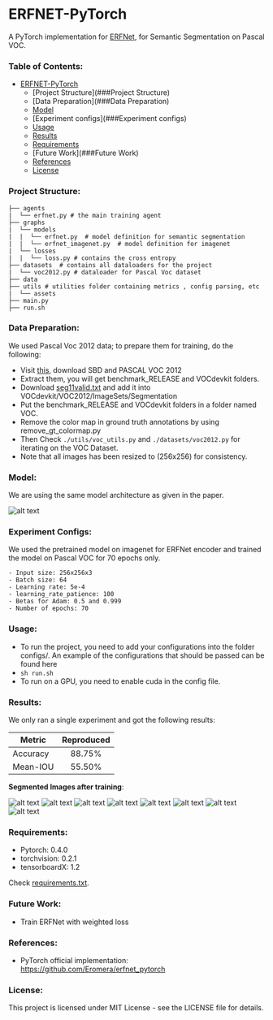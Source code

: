 # ERFNET-PyTorch
A PyTorch implementation for [ERFNet](http://www.robesafe.uah.es/personal/eduardo.romera/pdfs/Romera17tits.pdf), for Semantic Segmentation on Pascal VOC.

### Table of Contents: 
<!-- Table of contents generated generated by http://tableofcontent.eu -->
- [ERFNET-PyTorch](#ERFNET-PyTorch)
    - [Project Structure](###Project Structure)
    - [Data Preparation](###Data Preparation)
    - [Model](###Model)
    - [Experiment configs](###Experiment configs)
    - [Usage](###Usage)
    - [Results](###Results)
    - [Requirements](###Requirements)
    - [Future Work](###Future Work)
    - [References](###References)
    - [License](###license)
    
### Project Structure:
```
├── agents
|  └── erfnet.py # the main training agent 
├── graphs
|  └── models
|  |  └── erfnet.py  # model definition for semantic segmentation
|  |  └── erfnet_imagenet.py  # model definition for imagenet
|  └── losses
|  |  └── loss.py # contains the cross entropy 
├── datasets  # contains all dataloaders for the project
|  └── voc2012.py # dataloader for Pascal Voc dataset
├── data
├── utils # utilities folder containing metrics , config parsing, etc
|  └── assets
├── main.py
├── run.sh
```

### Data Preparation:
We used Pascal Voc 2012 data; to prepare them for training, do the following:
- Visit [this](https://github.com/shelhamer/fcn.berkeleyvision.org/tree/master/data/pascal), download SBD and PASCAL VOC 2012
- Extract them, you will get benchmark_RELEASE and VOCdevkit folders.
- Download [seg11valid.txt](https://github.com/shelhamer/fcn.berkeleyvision.org/blob/master/data/pascal/seg11valid.txt) and add it into VOCdevkit/VOC2012/ImageSets/Segmentation
- Put the benchmark_RELEASE and VOCdevkit folders in a folder named VOC.
- Remove the color map in ground truth annotations by using remove_gt_colormap.py
- Then Check ```./utils/voc_utils.py``` and ```./datasets/voc2012.py``` for iterating on the VOC Dataset.
- Note that all images has been resized to (256x256) for consistency.

### Model:
We are using the same model architecture as given in the paper.

![alt text](./utils/assets/erfNet.PNG "ERFNet model")

### Experiment Configs:
We used the pretrained model on imagenet for ERFNet encoder and trained the model on Pascal VOC for 70 epochs only. 
```
- Input size: 256x256x3
- Batch size: 64
- Learning rate: 5e-4
- learning_rate_patience: 100
- Betas for Adam: 0.5 and 0.999
- Number of epochs: 70
```
### Usage:
- To run the project, you need to add your configurations into the folder configs/. An example of the configurations that should be passed can be found here
- ```sh run.sh ```
- To run on a GPU, you need to enable cuda in the config file.

### Results:
We only ran a single experiment and got the following results:

| Metric     | Reproduced  |
| ---------- |:-----------:|
| Accuracy   |   88.75%    |
| Mean-IOU   |   55.50%    | 

**Segmented Images after training**:

![alt text](./utils/assets/1.jpg "GT Image 1") ![alt text](./utils/assets/1-seg.png "Segmented Output 1") 
![alt text](./utils/assets/2.jpg "GT Image 2") ![alt text](./utils/assets/2-seg.png "Segmented Output 2") 
![alt text](./utils/assets/2009_003071.jpg "GT Image 3") ![alt text](./utils/assets/2009_003071.png "Segmented Output 3") 
![alt text](./utils/assets/2010_004419.jpg "GT Image 4") ![alt text](./utils/assets/2010_004419.png "Segmented Output 4") 


### Requirements:
- Pytorch: 0.4.0
- torchvision: 0.2.1
- tensorboardX: 1.2

Check [requirements.txt](https://github.com/hagerrady13/ERFNet-PyTorch/blob/master/requirements.txt).

### Future Work:
- Train ERFNet with weighted loss

### References:
- PyTorch official implementation: https://github.com/Eromera/erfnet_pytorch 

### License:
This project is licensed under MIT License - see the LICENSE file for details.


